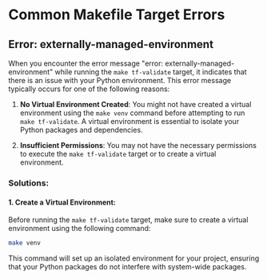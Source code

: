 # Common Makefile Target Errors

## Error: externally-managed-environment

When you encounter the error message "error: externally-managed-environment" while running the `make tf-validate` target, it indicates that there is an issue with your Python environment. This error message typically occurs for one of the following reasons:

1. **No Virtual Environment Created**: You might not have created a virtual environment using the `make venv` command before attempting to run `make tf-validate`. A virtual environment is essential to isolate your Python packages and dependencies.

2. **Insufficient Permissions**: You may not have the necessary permissions to execute the `make tf-validate` target or to create a virtual environment.

### Solutions:

#### 1. Create a Virtual Environment:

Before running the `make tf-validate` target, make sure to create a virtual environment using the following command:

```bash
make venv
```
This command will set up an isolated environment for your project, ensuring that your Python packages do not interfere with system-wide packages.